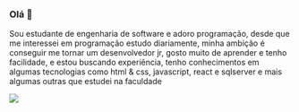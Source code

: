 ### Olá 👋
Sou estudante de engenharia de software e adoro programação, desde que me interessei em programação estudo diariamente, minha ambição é conseguir me tornar um desenvolvedor jr, gosto muito de aprender e tenho facilidade, e estou buscando experiência, tenho conhecimentos em algumas tecnologias como html & css, javascript, react e sqlserver e mais algumas outras que estudei na faculdade

<div>
   </a href="https://github.com/GustavoPucienik">
   </img height="100px" src="https://github-readme-stats.vercel.app/api?username=anuraghazra&show_icons=true&theme=radical">
</div>
<picture>
<source 
  srcset="https://github-readme-stats.vercel.app/api?username=anuraghazra&show_icons=true&theme=dark"
  media="(prefers-color-scheme: dark)"
/>
<source
  srcset="https://github-readme-stats.vercel.app/api?username=anuraghazra&show_icons=true"
  media="(prefers-color-scheme: light), (prefers-color-scheme: no-preference)"
/>
<img src="https://github-readme-stats.vercel.app/api?username=anuraghazra&show_icons=true" />
</picture>
